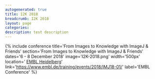 ```yaml
---
autogenerated: true
title: I2K 2018
breadcrumb: I2K 2018
layout: page
categories: 
description: test description
---
```


{% include conference title='From Images to Knowledge with ImageJ & Friends' section='From Images to Knowledge with ImageJ & Friends' dates='6 - 8 December 2018' image='I2K-2018.png' width='500px' location=' [EMBL Heidelberg](https://www.embl.de/)' link='https://www.embl.de/training/events/2018/IMJ18-01/' label='EMBL Conference' %}
